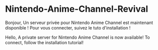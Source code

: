 # Nintendo-Anime-Channel-Revival
Bonjour,
Un serveur privée pour Nintendo Anime Channel est maintenant disponible !
Pour vous connecter, suivez le tuto d'installation !

Hello,
A private server for Nintendo Anime Channel is now available!
To connect, follow the installation tutorial!
